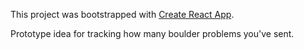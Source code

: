 This project was bootstrapped with [Create React App](https://github.com/facebookincubator/create-react-app).

Prototype idea for tracking how many boulder problems you've sent.
